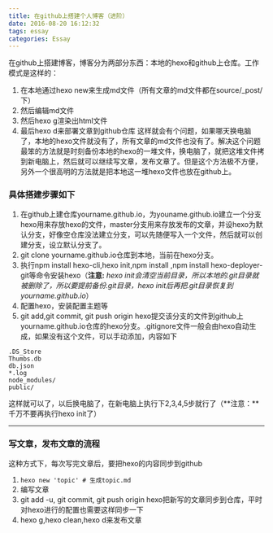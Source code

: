 ```yaml
---
title: 在github上搭建个人博客（进阶）
date: 2016-08-20 16:12:32
tags: essay
categories: Essay
---
```



在github上搭建博客，博客分为两部分东西：本地的hexo和github上仓库。工作模式是这样的：
1. 在本地通过hexo new来生成md文件（所有文章的md文件都在source/_post/下）
2. 然后编辑md文件
3. 然后hexo g渲染出html文件
4. 最后hexo d来部署文章到github仓库
这样就会有个问题，如果哪天换电脑了，本地的hexo文件就没有了，所有文章的md文件也没有了。解决这个问题最笨的方法就是时刻备份本地的hexo的一堆文件，换电脑了，就把这堆文件拷到新电脑上，然后就可以继续写文章，发布文章了。但是这个方法极不方便，另外一个很高明的方法就是把本地这一堆hexo文件也放在github上。

### 具体搭建步骤如下
1. 在github上建仓库yourname.github.io，为youname.github.io建立一个分支hexo用来存放hexo的文件，master分支用来存放发布的文章，并设hexo为默认分支，好像空仓库没法建立分支，可以先随便写入一个文件，然后就可以创建分支，设立默认分支了。
2. git clone yourname.github.io仓库到本地，当前在hexo分支。
3. 执行npm install hexo-cli,hexo init,npm install ,npm install hexo-deployer-git等命令安装hexo（**注意:**
*hexo init会清空当前目录，所以本地的.git目录就被删除了，所以要提前备份.git目录，hexo init后再把.git目录恢复到yourname.github.io*）
4. 配置hexo，安装配置主题等
5. git add,git commit, git push origin hexo提交该分支的文件到github上yourname.github.io仓库的hexo分支。.gitignore文件一般会由hexo自动生成，如果没有这个文件，可以手动添加，内容如下
```
.DS_Store
Thumbs.db
db.json
*.log
node_modules/
public/
```

这样就可以了，以后换电脑了，在新电脑上执行下2,3,4,5步就行了（**注意：**千万不要再执行hexo init了）
***

### 写文章，发布文章的流程
这种方式下，每次写完文章后，要把hexo的内容同步到github
1. `hexo new 'topic' # 生成topic.md`
2. 编写文章
3. git add -u, git commit, git push origin hexo把新写的文章同步到仓库，平时对hexo进行的配置也需要这样同步一下
4. hexo g,hexo clean,hexo d来发布文章
